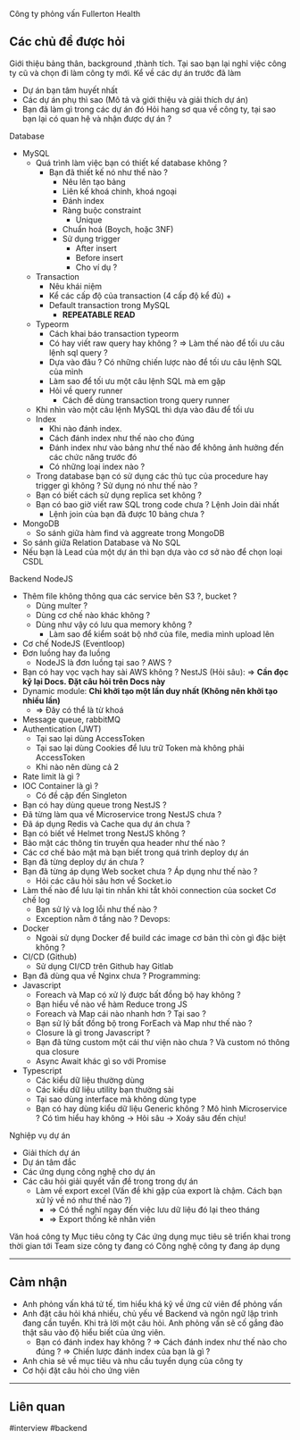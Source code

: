 Công ty phỏng vấn Fullerton Health

## Các chủ đề được hỏi

Giới thiệu bảng thân, background ,thành tích.
Tại sao bạn lại nghỉ việc công ty cũ và chọn đi làm công ty mới.
Kể về các dự án trước đã làm
+ Dự án bạn tâm huyết nhất
+ Các dự án phụ thì sao (Mô tả và giới thiệu và giải thích dự án)
+ Bạn đã làm gì trong các dự án đó
Hỏi hang sơ qua về công ty, tại sao bạn lại có quan hệ và nhận được dự án ?

Database
+ MySQL
	+ Quá trình làm việc bạn có thiết kế database không ?
		+ Bạn đã thiết kế nó như thế nào ?
			+ Nêu lên tạo bảng
			+ Liên kế khoá chinh, khoá ngoại
			+ Đánh index
			+ Ràng buộc constraint
				+ Unique
			+ Chuẩn hoá (Boych, hoặc 3NF)
			+ Sử dụng trigger
				+ After insert
				+ Before insert
				+ Cho ví dụ ?
	+ Transaction
		+ Nêu khái niệm
		+ Kể các cấp độ của transaction (4 cấp độ kể đủ)
			+ 
		+ Default transaction trong MySQL
			+ **REPEATABLE READ**
	+ Typeorm
		+ Cách khai báo transaction typeorm
		+ Có hay viết raw query hay không ? => Làm thế nào để tối ưu câu lệnh sql query ?
		+ Dựa vào đâu ? Có những chiến lược nào để tối ưu câu lệnh SQL của mình 
		+ Làm sao để tối ưu một câu lệnh SQL mà em gặp
		+ Hỏi về query runner 
			+ Cách để dùng transaction trong query runner
	+ Khi nhìn vào một câu lệnh MySQL thì dựa vào đâu để tối ưu
	+ Index
		+ Khi nào đánh index.
		+ Cách đánh index như thế nào cho đúng
		+ Đánh index như vào bảng như thế nào để không ảnh hưởng đến các chức năng trước đó
		+ Có những loại index nào ?
	+ Trong database bạn có sử dụng các thủ tục của procedure hay trigger gì không ? Sử dụng nó như thế nào ?
	+ Bạn có biết cách sử dụng replica set không ?
	+ Bạn có bao giờ viết raw SQL trong code chưa ? Lệnh Join dài nhất
		+ Lệnh join của bạn đã được 10 bảng chưa ?
+ MongoDB
	+ So sánh giữa hàm find và aggreate trong MongoDB
+ So sánh giữa Relation Database và No SQL 
+ Nếu bạn là Lead của một dự án thì bạn dựa vào cơ sở nào để chọn loại CSDL

Backend
NodeJS
+ Thêm file không thông qua các service bên S3 ?, bucket ?
	+ Dùng multer ?
	+ Dùng cơ chế nào khác không ?
	+ Dùng như vậy có lưu qua memory không ?
		+ Làm sao để kiểm soát bộ nhớ của file, media mình upload lên
+ Cơ chế NodeJS (Eventloop)
+ Đơn luồng hay đa luồng
	+ NodeJS là đơn luồng tại sao ?
AWS ?
+ Bạn có hay vọc vạch hay sài AWS không ?
NestJS (Hỏi sâu): => **Cần đọc kỹ lại Docs. Đặt câu hỏi trên Docs này**
+ Dynamic module: **Chỉ khởi tạo một lần duy nhất (Không nên khởi tạo nhiều lần)**
	+ => Đây có thể là từ khoá
+ Message queue, rabbitMQ
+ Authentication (JWT)
	+ Tại sao lại dùng AccessToken
	+ Tại sao lại dùng Cookies để lưu trữ Token mà không phải AccessToken
	+ Khi nào nên dùng cả 2
+ Rate limit là gì ?
+ IOC Container là gì ?
	+ Có đề cập đến Singleton
+ Bạn có hay dùng queue trong NestJS ?
+ Đã từng làm qua về Microservice trong NestJS chưa ?
+ Đã áp dụng Redis và Cache qua dự án chưa ?
+ Bạn có biết về Helmet trong NestJS không ?
+ Bảo mật các thông tin truyền qua header như thế nào ?
+ Các cơ chế bảo mật mà bạn biết trong quá trình deploy dự án 
+ Bạn đã từng deploy dự án chưa ?
+ Bạn đã từng áp dụng Web socket chưa ? Áp dụng như thế nào ?
	+ Hỏi các câu hỏi sâu hơn về Socket.io
+ Làm thế nào để lưu lại tin nhắn khi tắt khỏi connection của socket
Cơ chế log
	+ Bạn sử lý và log lỗi như thế nào ?
	+ Exception nằm ở tầng nào ?
Devops:
+ Docker
	+ Ngoài sử dụng Docker để build các image cơ bản thì còn gì đặc biệt không ?
+ CI/CD (Github)
	+ Sử dụng CI/CD trên Github hay Gitlab
+ Bạn đã dùng qua về Nginx chưa ?
Programming:
+ Javascript
	+ Foreach và Map có xử lý được bất đồng bộ hay không ?
	+ Bạn hiểu về nào về hàm Reduce trong JS
	+ Foreach và Map cái nào nhanh hơn ? Tại sao ?
	+ Bạn sử lý bất đồng bộ trong ForEach và Map như thế nào ?
	+ Closure là gì trong Javascript ?
	+ Bạn đã từng custom một cái thư viện nào chưa ? Và custom nó thông qua closure
	+ Async Await khác gì so với Promise
+ Typescript
	+ Các kiểu dữ liệu thường dùng
	+ Các kiểu dữ liệu utility bạn thường sài
	+ Tại sao dùng interface mà không dùng type
	+ Bạn có hay dùng kiểu dữ liệu Generic không ?
Mô hình Microservice ?
Có tìm hiểu hay không -> Hỏi sâu -> Xoáy sâu đến chịu!

Nghiệp vụ dự án
+ Giải thích dự án
+ Dự án tâm đắc
+ Các ứng dụng công nghệ cho dự án
+ Các câu hỏi giải quyết vấn đề trong trong dự án
	+ Làm về export excel (Vấn đề khi gặp của export là chậm. Cách bạn xử lý về nó như thế nào ?)
		+ => Có thể nghĩ ngay đến việc lưu dữ liệu đó lại theo tháng
		+ => Export thống kê nhân viên

Văn hoá công ty
Mục tiêu công ty
Các ứng dụng mục tiêu sẽ triển khai trong thời gian tới
Team size công ty đang có
Công nghệ công ty đang áp dụng

--- 
## Cảm nhận

+ Anh phỏng vấn khá tử tế, tìm hiểu khá kỹ về ứng cử viên để phỏng vấn
+ Anh đặt câu hỏi khá nhiều, chủ yếu về Backend và ngôn ngữ lập trình đang cần tuyển. Khi trả lời một câu hỏi. Anh phỏng vấn sẽ cố gắng đào thật sâu vào độ hiểu biết của ứng viên.
	+ Bạn có đánh index hay không ? => Cách đánh index như thế nào cho đúng ? => Chiến lược đánh index của bạn là gì ?
+ Anh chia sẻ về mục tiêu và nhu cầu tuyển dụng của công ty
+ Cơ hội đặt câu hỏi cho ứng viên

---
## Liên quan

#interview #backend 